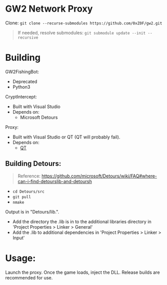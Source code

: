 # GW2 Network Proxy

Clone: `git clone --recurse-submodules https://github.com/0xZ0F/gw2.git`

> If needed, resolve submodules: `git submodule update --init --recursive`

# Building
GW2FishingBot:
* Deprecated
* Python3

CryptIntercept:
* Built with Visual Studio
* Depends on:
  * Microsoft Detours

Proxy:
* Built with Visual Studio or QT (QT will probably fail).
* Depends on:
  * [QT](https://www.qt.io/)

## Building Detours:
> Reference: https://github.com/microsoft/Detours/wiki/FAQ#where-can-i-find-detourslib-and-detoursh

* `cd Detours/src`
* `git pull`
* `nmake`

Output is in "Detours/lib.<ARCH>".

* Add the directory the .lib is in to the additional libraries directory in 'Project Properties > Linker > General'
* Add the .lib to additional dependencies in 'Project Properties > Linker > Input'

# Usage:
Launch the proxy. Once the game loads, inject the DLL. Release builds are recommended for use.
